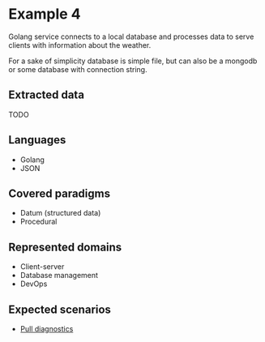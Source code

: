 # Example 4

Golang service connects to a local database and processes data to serve clients with information about the weather.

For a sake of simplicity database is simple file, but can also be a mongodb or some database with connection string.

## Extracted data

TODO

## Languages

- Golang
- JSON

## Covered paradigms

- Datum (structured data)
- Procedural

## Represented domains

- Client-server
- Database management
- DevOps

## Expected scenarios

- [Pull diagnostics](https://microsoft.github.io/language-server-protocol/specifications/lsp/3.17/specification/#textDocument_pullDiagnostics)